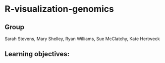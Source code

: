 R-visualization-genomics
=======================

Group
-----
Sarah Stevens, Mary Shelley, Ryan Williams, Sue McClatchy, Kate Hertweck

Learning objectives:
--------------------

